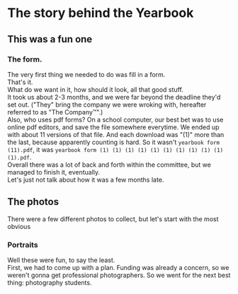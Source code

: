 # The story behind the Yearbook
## This was a fun one


<!--### Intro
So we had a yearbook. We being my school. Well my yeargroup anyway. We were the first ones. And that's because we asked for one. And had to make it --> 

<!--### Initial thoughts
So I first had the idea to have a yearbook like half way through the summer holiday before year 11. --> 

### The form. 
The very first thing we needed to do was fill in a form.  
That's it.  
What do we want in it, how should it look, all that good stuff.  
It took us about 2-3 months, and we were far beyond the deadline they'd set out. ("They" bring the company we were wroking with, hereafter referred to as "The Company™".)  
Also, who uses pdf forms? On a school computer, our best bet was to use online pdf editors, and save the file somewhere everytime. We ended up with about 11 versions of that file. And each download was "(1)" more than the last, because apparently counting is hard. So it wasn't `yearbook form (11).pdf`, it was `yearbook form (1) (1) (1) (1) (1) (1) (1) (1) (1) (1) (1).pdf`.  
Overall there was a lot of back and forth within the committee, but we managed to finish it, eventually.  
Let's just not talk about how it was a few months late. 

## The photos
There were a few different photos to collect, but let's start with the most obvious 
### Portraits 
Well these were fun, to say the least.  
First, we had to come up with a plan. Funding was already a concern, so we weren't gonna get professional photographers. So we went for the next best thing: photography students.  
